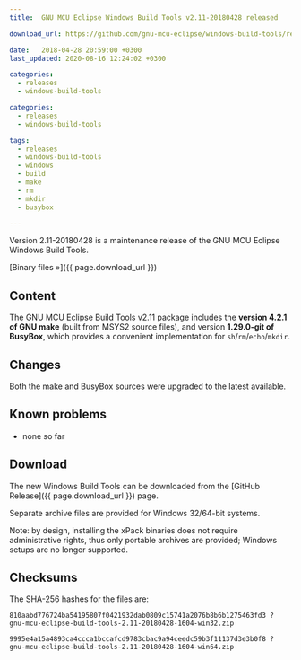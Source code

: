 ```yaml
---
title:  GNU MCU Eclipse Windows Build Tools v2.11-20180428 released

download_url: https://github.com/gnu-mcu-eclipse/windows-build-tools/releases/tag/v2.11-20180428/

date:   2018-04-28 20:59:00 +0300
last_updated: 2020-08-16 12:24:02 +0300

categories:
  - releases
  - windows-build-tools

categories:
  - releases
  - windows-build-tools

tags:
  - releases
  - windows-build-tools
  - windows
  - build
  - make
  - rm
  - mkdir
  - busybox

---
```


Version 2.11-20180428 is a maintenance release of the GNU MCU Eclipse Windows Build Tools.

[Binary files »]({{ page.download_url }})

## Content

The GNU MCU Eclipse Build Tools v2.11 package includes the **version 4.2.1 of GNU make** (built from MSYS2 source files), and version **1.29.0-git of BusyBox**, which provides a convenient implementation for `sh`/`rm`/`echo`/`mkdir`.

## Changes

Both the make and BusyBox sources were upgraded to the latest available.

## Known problems

* none so far

## Download

The new Windows Build Tools can be downloaded from the [GitHub Release]({{ page.download_url }}) page.

Separate archive files are provided for Windows 32/64-bit systems.

Note: by design, installing the xPack binaries does not require administrative rights, thus only portable archives are provided; Windows setups are no longer supported.

## Checksums

The SHA-256 hashes for the files are:

```console
810aabd776724ba54195807f0421932dab0809c15741a2076b8b6b1275463fd3 ?
gnu-mcu-eclipse-build-tools-2.11-20180428-1604-win32.zip

9995e4a15a4893ca4ccca1bccafcd9783cbac9a94ceedc59b3f11137d3e3b0f8 ?
gnu-mcu-eclipse-build-tools-2.11-20180428-1604-win64.zip
```
